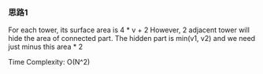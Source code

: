 ### 思路1

For each tower, its surface area is 4 * v + 2
However, 2 adjacent tower will hide the area of connected part.
The hidden part is min(v1, v2) and we need just minus this area * 2

Time Complexity:
O(N^2)
